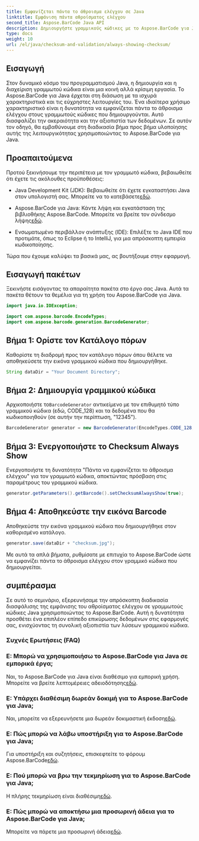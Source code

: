 ```yaml
---
title: Εμφανίζεται πάντα το άθροισμα ελέγχου σε Java
linktitle: Εμφάνιση πάντα αθροίσματος ελέγχου
second_title: Aspose.BarCode Java API
description: Δημιουργήστε γραμμικούς κώδικες με το Aspose.BarCode για Java χωρίς κόπο. Μάθετε πώς να εμφανίζετε πάντα αθροίσματα ελέγχου για βελτιωμένη ακεραιότητα δεδομένων σε αυτόν τον οδηγό βήμα προς βήμα.
type: docs
weight: 10
url: /el/java/checksum-and-validation/always-showing-checksum/
---
```


## Εισαγωγή

Στον δυναμικό κόσμο του προγραμματισμού Java, η δημιουργία και η διαχείριση γραμμωτού κώδικα είναι μια κοινή αλλά κρίσιμη εργασία. Το Aspose.BarCode για Java έρχεται στη διάσωση με τα ισχυρά χαρακτηριστικά και τις εύχρηστες λειτουργίες του. Ένα ιδιαίτερα χρήσιμο χαρακτηριστικό είναι η δυνατότητα να εμφανίζεται πάντα το άθροισμα ελέγχου στους γραμμωτούς κώδικες που δημιουργούνται. Αυτό διασφαλίζει την ακεραιότητα και την αξιοπιστία των δεδομένων. Σε αυτόν τον οδηγό, θα εμβαθύνουμε στη διαδικασία βήμα προς βήμα υλοποίησης αυτής της λειτουργικότητας χρησιμοποιώντας το Aspose.BarCode για Java.

## Προαπαιτούμενα

Προτού ξεκινήσουμε την περιπέτεια με τον γραμμωτό κώδικα, βεβαιωθείτε ότι έχετε τις ακόλουθες προϋποθέσεις:

-  Java Development Kit (JDK): Βεβαιωθείτε ότι έχετε εγκαταστήσει Java στον υπολογιστή σας. Μπορείτε να το κατεβάσετε[εδώ](https://www.oracle.com/java/technologies/javase-downloads.html).

- Aspose.BarCode για Java: Κάντε λήψη και εγκατάσταση της βιβλιοθήκης Aspose.BarCode. Μπορείτε να βρείτε τον σύνδεσμο λήψης[εδώ](https://releases.aspose.com/barcode/java/).

- Ενσωματωμένο περιβάλλον ανάπτυξης (IDE): Επιλέξτε το Java IDE που προτιμάτε, όπως το Eclipse ή το IntelliJ, για μια απρόσκοπτη εμπειρία κωδικοποίησης.

Τώρα που έχουμε καλύψει τα βασικά μας, ας βουτήξουμε στην εφαρμογή.

## Εισαγωγή πακέτων

Ξεκινήστε εισάγοντας τα απαραίτητα πακέτα στο έργο σας Java. Αυτά τα πακέτα θέτουν τα θεμέλια για τη χρήση του Aspose.BarCode για Java.

```java
import java.io.IOException;

import com.aspose.barcode.EncodeTypes;
import com.aspose.barcode.generation.BarcodeGenerator;
```

## Βήμα 1: Ορίστε τον Κατάλογο πόρων

Καθορίστε τη διαδρομή προς τον κατάλογο πόρων όπου θέλετε να αποθηκεύσετε την εικόνα γραμμικού κώδικα που δημιουργήθηκε.

```java
String dataDir = "Your Document Directory";
```

## Βήμα 2: Δημιουργία γραμμικού κώδικα

 Αρχικοποιήστε το`BarcodeGenerator` αντικείμενο με τον επιθυμητό τύπο γραμμικού κώδικα (εδώ, CODE_128) και τα δεδομένα που θα κωδικοποιηθούν (σε αυτήν την περίπτωση, "12345").

```java
BarcodeGenerator generator = new BarcodeGenerator(EncodeTypes.CODE_128, "12345");
```

## Βήμα 3: Ενεργοποιήστε το Checksum Always Show

Ενεργοποιήστε τη δυνατότητα "Πάντα να εμφανίζεται το άθροισμα ελέγχου" για τον γραμμωτό κώδικα, αποκτώντας πρόσβαση στις παραμέτρους του γραμμικού κώδικα.

```java
generator.getParameters().getBarcode().setChecksumAlwaysShow(true);
```

## Βήμα 4: Αποθηκεύστε την εικόνα Barcode

Αποθηκεύστε την εικόνα γραμμικού κώδικα που δημιουργήθηκε στον καθορισμένο κατάλογο.

```java
generator.save(dataDir + "checksum.jpg");
```

Με αυτά τα απλά βήματα, ρυθμίσατε με επιτυχία το Aspose.BarCode ώστε να εμφανίζει πάντα το άθροισμα ελέγχου στον γραμμικό κώδικα που δημιουργείται.

## συμπέρασμα

Σε αυτό το σεμινάριο, εξερευνήσαμε την απρόσκοπτη διαδικασία διασφάλισης της εμφάνισης του αθροίσματος ελέγχου σε γραμμωτούς κώδικες Java χρησιμοποιώντας το Aspose.BarCode. Αυτή η δυνατότητα προσθέτει ένα επιπλέον επίπεδο επικύρωσης δεδομένων στις εφαρμογές σας, ενισχύοντας τη συνολική αξιοπιστία των λύσεων γραμμικού κώδικα.

### Συχνές Ερωτήσεις (FAQ)

### Ε: Μπορώ να χρησιμοποιήσω το Aspose.BarCode για Java σε εμπορικά έργα;
 Ναι, το Aspose.BarCode για Java είναι διαθέσιμο για εμπορική χρήση. Μπορείτε να βρείτε λεπτομέρειες αδειοδότησης[εδώ](https://purchase.aspose.com/buy).

### Ε: Υπάρχει διαθέσιμη δωρεάν δοκιμή για το Aspose.BarCode για Java;
 Ναι, μπορείτε να εξερευνήσετε μια δωρεάν δοκιμαστική έκδοση[εδώ](https://releases.aspose.com/).

### Ε: Πώς μπορώ να λάβω υποστήριξη για το Aspose.BarCode για Java;
 Για υποστήριξη και συζητήσεις, επισκεφτείτε το φόρουμ Aspose.BarCode[εδώ](https://forum.aspose.com/c/barcode/13).

### Ε: Πού μπορώ να βρω την τεκμηρίωση για το Aspose.BarCode για Java;
 Η πλήρης τεκμηρίωση είναι διαθέσιμη[εδώ](https://reference.aspose.com/barcode/java/).

### Ε: Πώς μπορώ να αποκτήσω μια προσωρινή άδεια για το Aspose.BarCode για Java;
 Μπορείτε να πάρετε μια προσωρινή άδεια[εδώ](https://purchase.aspose.com/temporary-license/).

